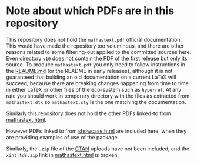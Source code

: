 # Note about which PDFs are in this repository

This repository does not hold the `mathastext.pdf` official
documentation. This would have made the repository too voluminous, and there
are other reasons related to some filtering-out applied to the committed
sources here.  Even directory `v10` does not contain the PDF of the first
release but only its source.  To produce `mathastext.pdf` you only need to
follow instructions in the [README.md](README.md) (or the README in early
releases), although it is not guaranteed that building an old documentation on
a current LaTeX will succeed, because there are breaking changes happening
from time to time in either LaTeX or other files of the eco-system such as
`hyperref`.  At any rate you should work in temporary directory with the files
as extracted from `mathastext.dtx` so `mathastext.sty` is the one matching the
documentation.

Similarly this repository does not hold the other PDFs linked-to from
[mathastext.html](mathastext.html).

However PDFs linked to from [showcase.html](showcase.html) are included
here, when they are providing examples of use of the package.

Similarly, the `.zip` file of the [CTAN](https://ctan.org) uploads have not
been included, and the `xint.tds.zip` link in
[mathastext.html](mathastext.html) is broken.
